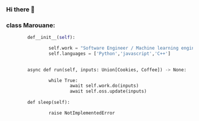 ### Hi there 👋

<!--
**OpetherMB/OpetherMB** is a ✨ _special_ ✨ repository because its `README.md` (this file) appears on your GitHub profile.

Here are some ideas to get you started:

- 🔭 I’m currently working on ...
- 🌱 I’m currently learning ...
- 👯 I’m looking to collaborate on ...
- 🤔 I’m looking for help with ...
- 💬 Ask me about ...
- 📫 How to reach me: ...
- 😄 Pronouns: ...
- ⚡ Fun fact: ...
-->

### class Marouane:
```python
        def__init__(self):

                ​self​.​work​ ​=​ ​​​"Software Engineer / Machine learning engineer"​
                ​self​.​languages​ ​=​ ​['Python','javascript','C++']
                

        ​async​ ​def​ ​run​(​self​, ​inputs​: ​Union​[​Cookies, ​Coffee​]) ​->​ ​None​:

                ​while​ ​True​:
                        ​await​ ​self​.​work​.​do​(​inputs​)
                        ​await​ ​self​.​oss​.​update​(​inputs​)
                
        ​def​ ​sleep​(​self​):

                ​raise​ ​NotImplementedError
```
